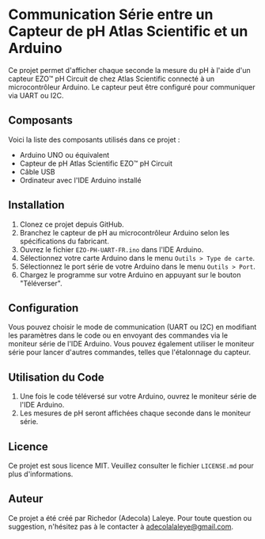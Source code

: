 # Communication Série entre un Capteur de pH Atlas Scientific et un Arduino

Ce projet permet d'afficher chaque seconde la mesure du pH à l'aide d'un capteur EZO™ pH Circuit de chez Atlas Scientific connecté à un microcontrôleur Arduino. Le capteur peut être configuré pour communiquer via UART ou I2C.

## Composants

Voici la liste des composants utilisés dans ce projet :

- Arduino UNO ou équivalent
- Capteur de pH Atlas Scientific EZO™ pH Circuit
- Câble USB
- Ordinateur avec l'IDE Arduino installé

## Installation

1. Clonez ce projet depuis GitHub.
2. Branchez le capteur de pH au microcontrôleur Arduino selon les spécifications du fabricant.
3. Ouvrez le fichier `EZO-PH-UART-FR.ino` dans l'IDE Arduino.
4. Sélectionnez votre carte Arduino dans le menu `Outils > Type de carte`.
5. Sélectionnez le port série de votre Arduino dans le menu `Outils > Port`.
6. Chargez le programme sur votre Arduino en appuyant sur le bouton "Téléverser".

## Configuration

Vous pouvez choisir le mode de communication (UART ou I2C) en modifiant les paramètres dans le code ou en envoyant des commandes via le moniteur série de l'IDE Arduino. Vous pouvez également utiliser le moniteur série pour lancer d'autres commandes, telles que l'étalonnage du capteur.

## Utilisation du Code

1. Une fois le code téléversé sur votre Arduino, ouvrez le moniteur série de l'IDE Arduino.
2. Les mesures de pH seront affichées chaque seconde dans le moniteur série.

## Licence

Ce projet est sous licence MIT. Veuillez consulter le fichier `LICENSE.md` pour plus d'informations.

## Auteur

Ce projet a été créé par Richedor (Adecola) Laleye. Pour toute question ou suggestion, n'hésitez pas à le contacter à adecolalaleye@gmail.com.
